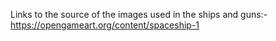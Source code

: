Links to the source of the images used in the ships and guns:-
https://opengameart.org/content/spaceship-1
